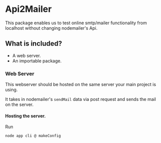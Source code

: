# Api2Mailer

This package enables us to test online smtp/mailer functionality from localhost without changing nodemailer's Api.

## What is included?
- A web server.
- An importable package.


### Web Server
This webserver should be hosted on the same server your main project is using.

It takes in nodemailer's `sendMail` data via post request and sends the mail on the server.

#### Hosting the server.
Run
```shell
node app cli @ makeConfig
```